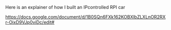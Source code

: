 Here is an explainer of how I built an IPcontrolled RPI car

https://docs.google.com/document/d/1B0SQn6FXk162KOBXlbZLXLnOR2RXr-OixD9VJp0viDc/edit#

